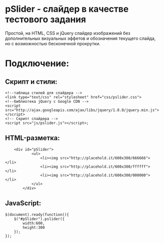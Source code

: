 pSlider - слайдер в качестве тестового задания
==============================================
Простой, на HTML, CSS и jQuery слайдер изображений без дополнительных визуальных эффетов и обозначения текущего слайда, но с возможностью бесконечной прокрутки.

Подключение:
============
Скрипт и стили:
---------------
    <!--таблица стилей для слайдера -->							
    <link type="text/css" rel="stylesheet" href="css/pslider.css">							
    <!--библиотека jQuery с Google CDN -->
    <script src="http://ajax.googleapis.com/ajax/libs/jquery/1.8.0/jquery.min.js"></script>
    <!-- Скрипт слайдера -->
    <script src="js/pslider.js"></script>;
							
HTML-разметка:
--------------
  		<div id="pSlider">
				<ul>
					<li><img src="http://placehold.it/600x300/666666"></li>
					<li><img src="http://placehold.it/600x300/ffffff"></li>
					<li><img src="http://placehold.it/600x300/000000"></li>
				</ul>
			</div>							
	
JavaScript:
-----------
	$(document).ready(function(){
		$("#pSlider").pslider({
			width:600,
			height:300
		});
	});	
